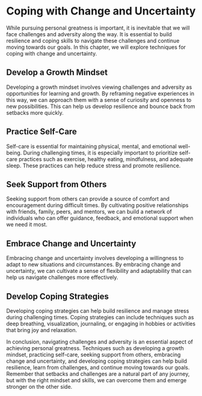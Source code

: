 Coping with Change and Uncertainty
==================================================================================

While pursuing personal greatness is important, it is inevitable that we will face challenges and adversity along the way. It is essential to build resilience and coping skills to navigate these challenges and continue moving towards our goals. In this chapter, we will explore techniques for coping with change and uncertainty.

Develop a Growth Mindset
------------------------

Developing a growth mindset involves viewing challenges and adversity as opportunities for learning and growth. By reframing negative experiences in this way, we can approach them with a sense of curiosity and openness to new possibilities. This can help us develop resilience and bounce back from setbacks more quickly.

Practice Self-Care
------------------

Self-care is essential for maintaining physical, mental, and emotional well-being. During challenging times, it is especially important to prioritize self-care practices such as exercise, healthy eating, mindfulness, and adequate sleep. These practices can help reduce stress and promote resilience.

Seek Support from Others
------------------------

Seeking support from others can provide a source of comfort and encouragement during difficult times. By cultivating positive relationships with friends, family, peers, and mentors, we can build a network of individuals who can offer guidance, feedback, and emotional support when we need it most.

Embrace Change and Uncertainty
------------------------------

Embracing change and uncertainty involves developing a willingness to adapt to new situations and circumstances. By embracing change and uncertainty, we can cultivate a sense of flexibility and adaptability that can help us navigate challenges more effectively.

Develop Coping Strategies
-------------------------

Developing coping strategies can help build resilience and manage stress during challenging times. Coping strategies can include techniques such as deep breathing, visualization, journaling, or engaging in hobbies or activities that bring joy and relaxation.

In conclusion, navigating challenges and adversity is an essential aspect of achieving personal greatness. Techniques such as developing a growth mindset, practicing self-care, seeking support from others, embracing change and uncertainty, and developing coping strategies can help build resilience, learn from challenges, and continue moving towards our goals. Remember that setbacks and challenges are a natural part of any journey, but with the right mindset and skills, we can overcome them and emerge stronger on the other side.
